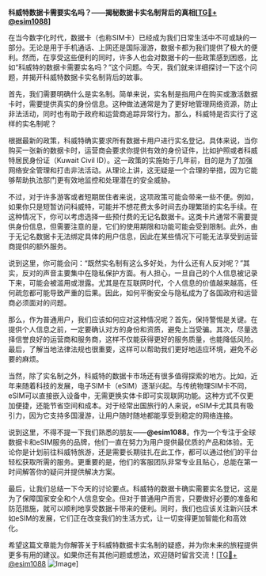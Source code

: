 **科威特数据卡需要实名吗？——揭秘数据卡实名制背后的真相[[TG💪+ @esim1088](https://t.me/s/esim1088)]**

在当今数字化时代，数据卡（也称SIM卡）已经成为我们日常生活中不可或缺的一部分。无论是用于手机通话、上网还是国际漫游，数据卡都为我们提供了极大的便利。然而，在享受这些便利的同时，许多人也会对数据卡的一些政策感到困惑，比如“科威特的数据卡需要实名吗？”这个问题。今天，我们就来详细探讨一下这个问题，并揭开科威特数据卡实名制背后的故事。

首先，我们需要明确什么是实名制。简单来说，实名制是指用户在购买或激活数据卡时，需要提供真实的身份信息。这种做法通常是为了更好地管理网络资源，防止非法活动，同时也有助于政府和运营商追踪异常行为。那么，科威特是否实行了这样的实名制呢？

根据最新的政策，科威特确实要求所有数据卡用户进行实名登记。具体来说，当你购买一张新的数据卡时，运营商会要求你提供有效的身份证件，比如护照或者科威特居民身份证（Kuwait Civil ID）。这一政策的实施始于几年前，目的是为了加强网络安全管理和打击非法活动。从理论上讲，这无疑是一个合理的举措，因为它能够帮助执法部门更有效地监控和处理潜在的安全威胁。

不过，对于许多游客或者短期居住者来说，这项政策可能会带来一些不便。例如，如果你只是短暂访问科威特，可能并不想花费太多时间去办理繁琐的实名手续。在这种情况下，你可以考虑选择一些预付费的无记名数据卡。这类卡片通常不需要提供身份信息，但需要注意的是，它们的使用期限和功能可能会受到限制。此外，由于无记名数据卡无法绑定具体的用户信息，因此在某些情况下可能无法享受到运营商提供的额外服务。

说到这里，你可能会问：“既然实名制有这么多好处，为什么还有人反对呢？”其实，反对的声音主要集中在隐私保护方面。有人担心，一旦自己的个人信息被记录下来，可能会被滥用或泄露。尤其是在互联网时代，个人信息的价值越来越高，任何疏忽都可能导致严重的后果。因此，如何平衡安全与隐私成为了各国政府和运营商必须面对的问题。

那么，作为普通用户，我们应该如何应对这种情况呢？首先，保持警惕是关键。在提供个人信息之前，一定要确认对方的身份和资质，避免上当受骗。其次，尽量选择信誉良好的运营商和服务商，这样不仅能获得更好的服务质量，也能降低风险。最后，了解当地法律法规也很重要，这样可以帮助我们更好地适应环境，避免不必要的麻烦。

当然，除了实名制之外，科威特的数据卡市场还有很多值得探索的地方。比如，近年来随着科技的发展，电子SIM卡（eSIM）逐渐兴起。与传统物理SIM卡不同，eSIM可以直接嵌入设备中，无需更换实体卡即可实现联网功能。这种方式不仅更加便捷，还能节省空间和成本。对于经常出国旅行的人来说，eSIM卡尤其具有吸引力，因为它支持多国漫游，让用户随时随地都能享受到稳定的网络连接。

说到这里，不得不提一下我们熟悉的朋友——**@esim1088**。作为一个专注于全球数据卡和eSIM服务的品牌，他们一直在努力为用户提供最优质的产品和体验。无论你是计划前往科威特旅游，还是需要长期驻扎在此工作，都可以通过他们的平台轻松获取所需的服务。更重要的是，他们的客服团队非常专业且贴心，总能在第一时间解答你的疑问并提供解决方案。

最后，让我们总结一下今天的讨论要点。科威特的数据卡确实需要实名登记，这是为了保障国家安全和个人信息安全。但对于普通用户而言，只要做好必要的准备和防范措施，就可以顺利地享受数据卡带来的便利。同时，我们也应该关注新兴技术如eSIM的发展，它们正在改变我们的生活方式，让一切变得更加智能化和高效化。

希望这篇文章能为你解答关于科威特数据卡实名制的疑惑，并为你未来的旅程提供更多有用的建议。如果你还有其他问题或想法，欢迎随时留言交流！[[TG💪+ @esim1088](https://t.me/s/esim1088) ![Image](https://i.postimg.cc/4NQfJmqS/Snipaste-2025-05-13-00-14-12.png)]